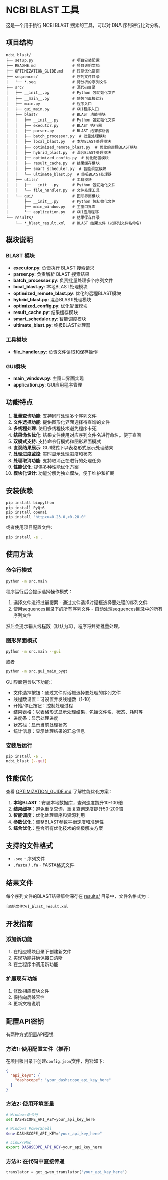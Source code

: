 # NCBI BLAST 工具

这是一个用于执行 NCBI BLAST 搜索的工具，可以对 DNA 序列进行比对分析。

## 项目结构

```
ncbi_blast/
├── setup.py                 # 项目安装配置
├── README.md                # 项目说明文档
├── OPTIMIZATION_GUIDE.md    # 性能优化指南
├── sequences/               # 序列文件目录
│   └── *.seq                # 待分析的序列文件
├── src/                     # 源代码目录
│   ├── __init__.py          # Python 包初始化文件
│   ├── __main__.py          # 使包可直接运行
│   ├── main.py              # 程序入口
│   ├── gui_main.py          # GUI程序入口
│   ├── blast/               # BLAST 功能模块
│   │   ├── __init__.py      # Python 包初始化文件
│   │   ├── executor.py      # BLAST 执行器
│   │   ├── parser.py        # BLAST 结果解析器
│   │   ├── batch_processor.py  # 批量处理模块
│   │   ├── local_blast.py   # 本地BLAST处理模块
│   │   ├── optimized_remote_blast.py  # 优化的远程BLAST模块
│   │   ├── hybrid_blast.py  # 混合BLAST处理模块
│   │   ├── optimized_config.py  # 优化配置模块
│   │   ├── result_cache.py  # 结果缓存模块
│   │   ├── smart_scheduler.py  # 智能调度模块
│   │   └── ultimate_blast.py  # 终极BLAST处理器
│   ├── utils/               # 工具模块
│   │   ├── __init__.py      # Python 包初始化文件
│   │   └── file_handler.py  # 文件处理工具
│   └── gui/                 # 图形界面模块
│       ├── __init__.py      # Python 包初始化文件
│       ├── main_window.py   # 主窗口界面
│       └── application.py   # GUI应用程序
└── results/                 # 结果保存目录
    └── *_blast_result.xml   # BLAST 结果文件（以序列文件名命名）
```

## 模块说明

### BLAST 模块
- **executor.py**: 负责执行 BLAST 搜索请求
- **parser.py**: 负责解析 BLAST 搜索结果
- **batch_processor.py**: 负责批量处理多个序列文件
- **local_blast.py**: 本地BLAST处理模块
- **optimized_remote_blast.py**: 优化的远程BLAST模块
- **hybrid_blast.py**: 混合BLAST处理模块
- **optimized_config.py**: 优化配置模块
- **result_cache.py**: 结果缓存模块
- **smart_scheduler.py**: 智能调度模块
- **ultimate_blast.py**: 终极BLAST处理器

### 工具模块
- **file_handler.py**: 负责文件读取和保存操作

### GUI模块
- **main_window.py**: 主窗口界面实现
- **application.py**: GUI应用程序管理

## 功能特点

1. **批量查询功能**: 支持同时处理多个序列文件
2. **文件选择功能**: 提供图形化界面选择待查询的文件
3. **多线程处理**: 使用多线程技术避免程序卡死
4. **结果命名优化**: 结果文件使用对应序列文件名进行命名，便于查阅
5. **双模式支持**: 支持命令行模式和图形界面模式
6. **直观结果展示**: GUI模式下以表格形式展示处理结果
7. **处理进度监控**: 实时显示处理进度和状态
8. **处理取消功能**: 支持取消正在进行的处理任务
9. **性能优化**: 提供多种性能优化方案
10. **模块化设计**: 功能分解为独立模块，便于维护和扩展

## 安装依赖

```bash
pip install biopython
pip install PyQt6
pip install openai
pip install "httpx>=0.23.0,<0.28.0"
```

或者使用项目配置文件:

```bash
pip install -e .
```

## 使用方法

### 命令行模式

```bash
python -m src.main
```

程序运行后会提示选择操作模式：
1. 选择文件进行批量搜索 - 通过文件选择对话框选择要处理的序列文件
2. 使用sequences目录下的所有序列文件 - 自动处理sequences目录中的所有序列文件

然后会提示输入线程数（默认为3），程序将开始批量处理。

### 图形界面模式

```bash
python -m src.main --gui
```

或者

```bash
python -m src.gui_main_pyqt
```

GUI界面包含以下功能：
- 文件选择按钮：通过文件对话框选择要处理的序列文件
- 线程数设置：可设置并发线程数（1-10）
- 开始/停止按钮：控制处理过程
- 结果表格：以表格形式显示处理结果，包括文件名、状态、耗时等
- 进度条：显示处理进度
- 状态栏：显示当前处理状态
- 统计信息：显示处理结果的汇总信息

### 安装后运行

```bash
pip install -e .
ncbi_blast [--gui]
```

## 性能优化

查看 [OPTIMIZATION_GUIDE.md](file:///D:/NCBI%20blast/OPTIMIZATION_GUIDE.md) 了解性能优化方案：

1. **本地BLAST**：安装本地数据库，查询速度提升10-100倍
2. **结果缓存**：避免重复查询，重复查询速度提升50-200倍
3. **智能调度**：优化处理顺序和资源利用
4. **参数优化**：调整BLAST参数平衡速度和准确性
5. **综合优化**：整合所有优化技术的终极解决方案

## 支持的文件格式

- `.seq` - 序列文件
- `.fasta` / `.fa` - FASTA格式文件

## 结果文件

每个序列文件的BLAST结果都会保存在 [results/](file:///D:/NCBI%20blast/results/) 目录中，文件名格式为：
```
[原始文件名]_blast_result.xml
```

## 开发指南

### 添加新功能

1. 在相应模块目录下创建新文件
2. 实现功能并确保接口清晰
3. 在主程序中调用新功能

### 扩展现有功能

1. 修改相应模块文件
2. 保持向后兼容性
3. 更新文档说明

## 配置API密钥

有两种方式配置API密钥:

### 方法1: 使用配置文件（推荐）
在项目根目录下创建`config.json`文件，内容如下:
```json
{
  "api_keys": {
    "dashscope": "your_dashscope_api_key_here"
  }
}
```

### 方法2: 使用环境变量
```bash
# Windows命令行
set DASHSCOPE_API_KEY=your_api_key_here

# Windows PowerShell
$env:DASHSCOPE_API_KEY="your_api_key_here"

# Linux/Mac
export DASHSCOPE_API_KEY=your_api_key_here
```

### 方法3: 在代码中直接传递
```python
translator = get_qwen_translator('your_api_key_here')
```

